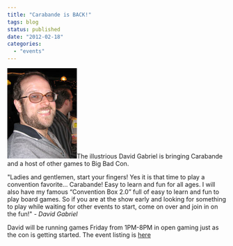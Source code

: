 ```yaml
---
title: "Carabande is BACK!"
tags: blog
status: published
date: "2012-02-18"
categories: 
  - "events"
---
```


[![David Gabriel](/images/DavidG_portrait.jpg "David Gabriel")](http://www.bigbadcon.com/wp-content/uploads/2011/09/DavidG_portrait.jpg)The illustrious David Gabriel is bringing Carabande and a host of other games to Big Bad Con.

"Ladies and gentlemen, start your fingers! Yes it is that time to play a convention favorite… Carabande! Easy to learn and fun for all ages. I will also have my famous “Convention Box 2.0” full of easy to learn and fun to play board games. So if you are at the show early and looking for something to play while waiting for other events to start, come on over and join in on the fun!" _\- David Gabriel_

David will be running games Friday from 1PM-8PM in open gaming just as the con is getting started. The event listing is [here](http://www.bigbadcon.com/?event=carbande)
